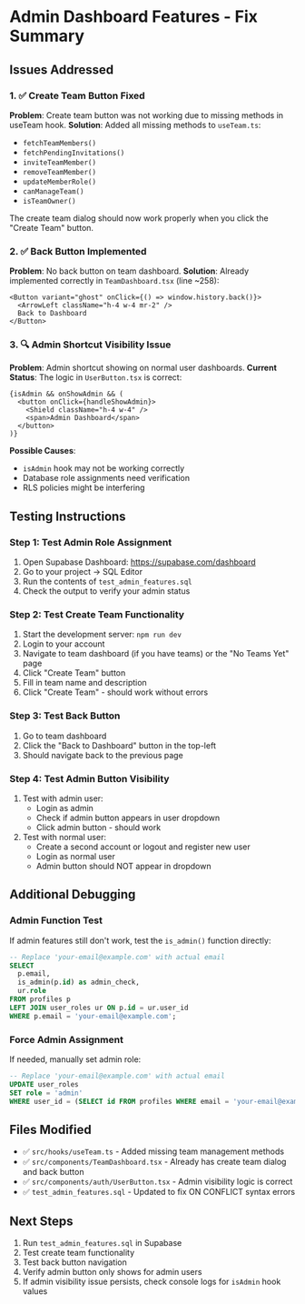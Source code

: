 # Admin Dashboard Features - Fix Summary

## Issues Addressed

### 1. ✅ Create Team Button Fixed
**Problem**: Create team button was not working due to missing methods in useTeam hook.
**Solution**: Added all missing methods to `useTeam.ts`:
- `fetchTeamMembers()`
- `fetchPendingInvitations()`
- `inviteTeamMember()`
- `removeTeamMember()`
- `updateMemberRole()`
- `canManageTeam()`
- `isTeamOwner()`

The create team dialog should now work properly when you click the "Create Team" button.

### 2. ✅ Back Button Implemented
**Problem**: No back button on team dashboard.
**Solution**: Already implemented correctly in `TeamDashboard.tsx` (line ~258):
```tsx
<Button variant="ghost" onClick={() => window.history.back()}>
  <ArrowLeft className="h-4 w-4 mr-2" />
  Back to Dashboard
</Button>
```

### 3. 🔍 Admin Shortcut Visibility Issue
**Problem**: Admin shortcut showing on normal user dashboards.
**Current Status**: The logic in `UserButton.tsx` is correct:
```tsx
{isAdmin && onShowAdmin && (
  <button onClick={handleShowAdmin}>
    <Shield className="h-4 w-4" />
    <span>Admin Dashboard</span>
  </button>
)}
```

**Possible Causes**:
- `isAdmin` hook may not be working correctly
- Database role assignments need verification
- RLS policies might be interfering

## Testing Instructions

### Step 1: Test Admin Role Assignment
1. Open Supabase Dashboard: https://supabase.com/dashboard
2. Go to your project → SQL Editor
3. Run the contents of `test_admin_features.sql`
4. Check the output to verify your admin status

### Step 2: Test Create Team Functionality
1. Start the development server: `npm run dev`
2. Login to your account
3. Navigate to team dashboard (if you have teams) or the "No Teams Yet" page
4. Click "Create Team" button
5. Fill in team name and description
6. Click "Create Team" - should work without errors

### Step 3: Test Back Button
1. Go to team dashboard
2. Click the "Back to Dashboard" button in the top-left
3. Should navigate back to the previous page

### Step 4: Test Admin Button Visibility
1. Test with admin user:
   - Login as admin
   - Check if admin button appears in user dropdown
   - Click admin button - should work
2. Test with normal user:
   - Create a second account or logout and register new user
   - Login as normal user
   - Admin button should NOT appear in dropdown

## Additional Debugging

### Admin Function Test
If admin features still don't work, test the `is_admin()` function directly:
```sql
-- Replace 'your-email@example.com' with actual email
SELECT 
  p.email,
  is_admin(p.id) as admin_check,
  ur.role
FROM profiles p 
LEFT JOIN user_roles ur ON p.id = ur.user_id
WHERE p.email = 'your-email@example.com';
```

### Force Admin Assignment
If needed, manually set admin role:
```sql
-- Replace 'your-email@example.com' with actual email
UPDATE user_roles 
SET role = 'admin' 
WHERE user_id = (SELECT id FROM profiles WHERE email = 'your-email@example.com');
```

## Files Modified
- ✅ `src/hooks/useTeam.ts` - Added missing team management methods
- ✅ `src/components/TeamDashboard.tsx` - Already has create team dialog and back button
- ✅ `src/components/auth/UserButton.tsx` - Admin visibility logic is correct
- ✅ `test_admin_features.sql` - Updated to fix ON CONFLICT syntax errors

## Next Steps
1. Run `test_admin_features.sql` in Supabase
2. Test create team functionality 
3. Test back button navigation
4. Verify admin button only shows for admin users
5. If admin visibility issue persists, check console logs for `isAdmin` hook values 